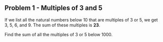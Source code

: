 ## Problem 1 - Multiples of 3 and 5
If we list all the natural numbers below 10 that are multiples of 3 or 5, 
we get 3, 5, 6, and 9. The sum of these multiples is **23**.

Find the sum of all the multiples of 3 or 5 below 1000.
